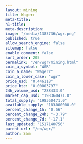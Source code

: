 ```yaml
---
layout: mining
title: Wagerr
meta-title: 
h1-title: 
meta-description: 
image: "/media/1383736/wgr.png"
published: true
allow_search_engine: false
sitemap: false
enable_comment: false
sort_order: 205
permalink: "/en/wgr/mining.html"
coin_a_symbol: "WGR"
coin_a_name: "Wagerr"
coin_a_lower_case: "wgr"
price_usd: "0.446118"
price_btc: "0.00003797"
24h_volume_usd: "288433.0"
market_cap_usd: "198360471.0"
total_supply: "198360471.0"
available_supply: "183000000.0"
percent_change_1h: "0.56"
percent_change_24h: "-3.79"
percent_change_7d: "-17.1"
last_updated: "1517140756"
parent-url: "/en/wgr/"
author: Sam
---
```


